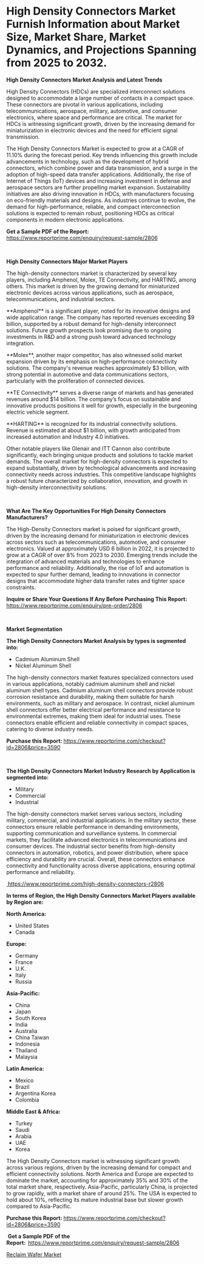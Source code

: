 <p><h1>High Density Connectors Market Furnish Information about Market Size, Market Share, Market Dynamics, and Projections Spanning from 2025 to 2032.</h1></p><p><strong>High Density Connectors Market Analysis and Latest Trends</strong></p>
<p><p>High Density Connectors (HDCs) are specialized interconnect solutions designed to accommodate a large number of contacts in a compact space. These connectors are pivotal in various applications, including telecommunications, aerospace, military, automotive, and consumer electronics, where space and performance are critical. The market for HDCs is witnessing significant growth, driven by the increasing demand for miniaturization in electronic devices and the need for efficient signal transmission.</p><p>The High Density Connectors Market is expected to grow at a CAGR of 11.10% during the forecast period. Key trends influencing this growth include advancements in technology, such as the development of hybrid connectors, which combine power and data transmission, and a surge in the adoption of high-speed data transfer applications. Additionally, the rise of Internet of Things (IoT) devices and increasing investment in defense and aerospace sectors are further propelling market expansion. Sustainability initiatives are also driving innovation in HDCs, with manufacturers focusing on eco-friendly materials and designs. As industries continue to evolve, the demand for high-performance, reliable, and compact interconnection solutions is expected to remain robust, positioning HDCs as critical components in modern electronic applications.</p></p>
<p><strong>Get a Sample PDF of the Report:&nbsp;</strong> <a href="https://www.reportprime.com/enquiry/request-sample/2806?utm_campaign=2940&utm_medium=2&utm_source=Github&utm_content=ia&utm_term=18032025&utm_id=high-density-connectors">https://www.reportprime.com/enquiry/request-sample/2806</a></p>
<p>&nbsp;</p>
<p><strong>High Density Connectors Major Market Players</strong></p>
<p><p>The high-density connectors market is characterized by several key players, including Amphenol, Molex, TE Connectivity, and HARTING, among others. This market is driven by the growing demand for miniaturized electronic devices across various applications, such as aerospace, telecommunications, and industrial sectors.</p><p>**Amphenol** is a significant player, noted for its innovative designs and wide application range. The company has reported revenues exceeding $9 billion, supported by a robust demand for high-density interconnect solutions. Future growth prospects look promising due to ongoing investments in R&D and a strong push toward advanced technology integration.</p><p>**Molex**, another major competitor, has also witnessed solid market expansion driven by its emphasis on high-performance connectivity solutions. The company's revenue reaches approximately $3 billion, with strong potential in automotive and data communications sectors, particularly with the proliferation of connected devices.</p><p>**TE Connectivity** serves a diverse range of markets and has generated revenues around $14 billion. The company’s focus on sustainable and innovative products positions it well for growth, especially in the burgeoning electric vehicle segment.</p><p>**HARTING** is recognized for its industrial connectivity solutions. Revenue is estimated at about $1 billion, with growth anticipated from increased automation and Industry 4.0 initiatives. </p><p>Other notable players like Glenair and ITT Cannon also contribute significantly, each bringing unique products and solutions to tackle market demands. The overall market for high-density connectors is expected to expand substantially, driven by technological advancements and increasing connectivity needs across industries. This competitive landscape highlights a robust future characterized by collaboration, innovation, and growth in high-density interconnectivity solutions.</p></p>
<p>&nbsp;</p>
<p><strong>What Are The Key Opportunities For High Density Connectors Manufacturers?</strong></p>
<p><p>The High-Density Connectors market is poised for significant growth, driven by the increasing demand for miniaturization in electronic devices across sectors such as telecommunications, automotive, and consumer electronics. Valued at approximately USD 6 billion in 2022, it is projected to grow at a CAGR of over 8% from 2023 to 2030. Emerging trends include the integration of advanced materials and technologies to enhance performance and reliability. Additionally, the rise of IoT and automation is expected to spur further demand, leading to innovations in connector designs that accommodate higher data transfer rates and tighter space constraints.</p></p>
<p><strong>Inquire or Share Your Questions If Any Before Purchasing This Report:</strong> <a href="https://www.reportprime.com/enquiry/pre-order/2806?utm_campaign=2940&utm_medium=2&utm_source=Github&utm_content=ia&utm_term=18032025&utm_id=high-density-connectors">https://www.reportprime.com/enquiry/pre-order/2806</a></p>
<p>&nbsp;</p>
<p><strong>Market Segmentation</strong></p>
<p><strong>The High Density Connectors Market Analysis by types is segmented into:</strong></p>
<p><ul><li>Cadmium Aluminum Shell</li><li>Nickel Aluminum Shell</li></ul></p>
<p><p>The high-density connectors market features specialized connectors used in various applications, notably cadmium aluminum shell and nickel aluminum shell types. Cadmium aluminum shell connectors provide robust corrosion resistance and durability, making them suitable for harsh environments, such as military and aerospace. In contrast, nickel aluminum shell connectors offer better electrical performance and resistance to environmental extremes, making them ideal for industrial uses. These connectors enable efficient and reliable connectivity in compact spaces, catering to diverse industry needs.</p></p>
<p><strong>Purchase this Report:&nbsp;</strong><a href="https://www.reportprime.com/checkout?id=2806&price=3590&utm_campaign=2940&utm_medium=2&utm_source=Github&utm_content=ia&utm_term=18032025&utm_id=high-density-connectors">https://www.reportprime.com/checkout?id=2806&price=3590</a></p>
<p>&nbsp;</p>
<p><strong>The High Density Connectors Market Industry Research by Application is segmented into:</strong></p>
<p><ul><li>Military</li><li>Commercial</li><li>Industrial</li></ul></p>
<p><p>The high-density connectors market serves various sectors, including military, commercial, and industrial applications. In the military sector, these connectors ensure reliable performance in demanding environments, supporting communication and surveillance systems. In commercial markets, they facilitate advanced electronics in telecommunications and consumer devices. The industrial sector benefits from high-density connectors in automation, robotics, and power distribution, where space efficiency and durability are crucial. Overall, these connectors enhance connectivity and functionality across diverse applications, ensuring optimal performance and reliability.</p></p>
<p><a href="https://www.reportprime.com/high-density-connectors-r2806?utm_campaign=2940&utm_medium=2&utm_source=Github&utm_content=ia&utm_term=18032025&utm_id=high-density-connectors">&nbsp;https://www.reportprime.com/high-density-connectors-r2806</a></p>
<p><strong>In terms of Region, the High Density Connectors Market Players available by Region are:</strong></p>
<p>
    <p> <strong> North America: </strong>
        <ul>
            <li>United States</li>
            <li>Canada</li>
        </ul>
        </p> 
    <p> <strong> Europe: </strong>
        <ul>
            <li>Germany</li>
            <li>France</li>
            <li>U.K.</li>
            <li>Italy</li>
            <li>Russia</li>
        </ul>
        </p> 
    <p> <strong> Asia-Pacific: </strong>
        <ul>
            <li>China</li>
            <li>Japan</li>
            <li>South Korea</li>
            <li>India</li>
            <li>Australia</li>
            <li>China Taiwan</li>
            <li>Indonesia</li>
            <li>Thailand</li>
            <li>Malaysia</li>
        </ul>
        </p> 
    <p> <strong> Latin America: </strong>
        <ul>
            <li>Mexico</li>
            <li>Brazil</li>
            <li>Argentina Korea</li>
            <li>Colombia</li>
        </ul>
        </p> 
    <p> <strong> Middle East & Africa: </strong>
        <ul>
            <li>Turkey</li>
            <li>Saudi</li>
            <li>Arabia</li>
            <li>UAE</li>
            <li>Korea</li>
        </ul>
    </p>
    </p>
<p><p>The High Density Connectors market is witnessing significant growth across various regions, driven by the increasing demand for compact and efficient connectivity solutions. North America and Europe are expected to dominate the market, accounting for approximately 35% and 30% of the total market share, respectively. Asia-Pacific, particularly China, is projected to grow rapidly, with a market share of around 25%. The USA is expected to hold about 10%, reflecting its mature industrial base but slower growth compared to Asia-Pacific.</p></p>
<p><strong>Purchase this Report: </strong><a href="https://www.reportprime.com/checkout?id=2806&price=3590&utm_campaign=2940&utm_medium=2&utm_source=Github&utm_content=ia&utm_term=18032025&utm_id=high-density-connectors">https://www.reportprime.com/checkout?id=2806&price=3590</a></p>
<p>&nbsp;<strong>Get a Sample PDF of the Report:&nbsp;&nbsp;</strong><a href="https://www.reportprime.com/enquiry/request-sample/2806?utm_campaign=2940&utm_medium=2&utm_source=Github&utm_content=ia&utm_term=18032025&utm_id=high-density-connectors">https://www.reportprime.com/enquiry/request-sample/2806</a></p>
<p><strong></strong></p>
<p><p><a href="https://github.com/ryanbell8967/Market-Research-Report-List-1/blob/main/reclaim-wafer-market.md?utm_campaign=2940&utm_medium=2&utm_source=Github&utm_content=ia&utm_term=18032025&utm_id=high-density-connectors">Reclaim Wafer Market</a></p></p>